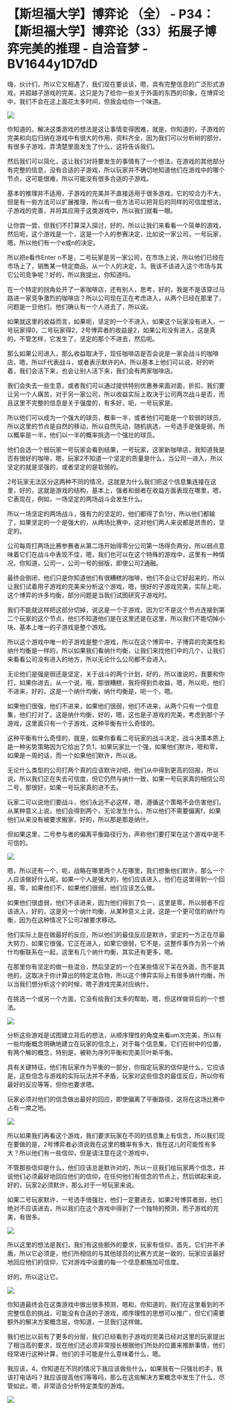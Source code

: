 # 【斯坦福大学】博弈论 （全） - P34：【斯坦福大学】博弈论（33）拓展子博弈完美的推理 - 自洽音梦 - BV1644y1D7dD

嗨，伙计们，所以它又相遇了，我们现在要谈谈，嗯，具有完整信息的广泛形式游戏，并超越子游戏的完美，这只是为了给你一些关于外面的东西的印象，在博弈论中，我们不会在这上面花太多时间，但我会给你一个味道。



![](img/bf5578696b81d852b1fdb76c1387dee6_1.png)

你知道的，解决这类游戏的想法是这让事情变得困难，就是，你知道的，子游戏的完美和向后归纳在游戏中有很大的作用，资料齐全，因为我们可以分析树的部分，有很多子游戏，弄清楚里面发生了什么，这将告诉我们。

然后我们可以简化，这让我们对将要发生的事情有了一个想法，在游戏的其他部分有完整的信息，没有合适的子游戏，所以玩家并不确切地知道他们在游戏中的哪个节点，这可能很难，所以可能没有很多合适的子游戏。

基本的推理并不适用，子游戏的完美并不直接适用于很多游戏，它的咬合力不大，但是有一些方法可以扩展推理，所以有一些方法可以把背后的同样的可信度想法，子游戏的完善，并将其应用于这类游戏中，所以我们就看一眼。

让你尝一尝，但我们不打算深入探讨，好的，所以让我们来看看一个简单的游戏，然后呃，这个游戏是一个，这是一个人的参赛决定，比如说一家公司，一号玩家，嗯，所以他们有一个e或n的决定。

所以把e看作Enter n不是，二号玩家是另一家公司，在市场上说，所以他们已经在市场上了，销售某一特定商品，从一个人的决定，3。我该不该进入这个市场与其它公司竞争呢？好的，所以我提出，你知道吗。

在一个特定的拐角处开了一家咖啡店，还有别人，思考，好的，我是不是该穿过马路进一家竞争激烈的咖啡店？所以公司现在正在考虑进入，从两个已经在那里了，问题是一旦他们，他们确认有一个人进去了，所以说。

如果就这里的收益而言，如果呃，坚定的一个不进入，如果这个玩家没有进入，一号玩家得0，二号玩家得2，2号博弈者的收益是2，如果公司没有进入，这是真的，不管怎样，它发生了，坚定的那个不进去，然后呃。

那么如果公司进入，那么收益取决于，现任咖啡店是否会说是一家会战斗的咖啡店，嗯，所以F代表战斗，或者表示默许的A，所以基本上他们可以说，好的听着，我们会活下来，也会让别人活下来，我们会有两家咖啡店。

我们会失去一些生意，或者我们可以通过提供特别优惠券来面对面，折扣，我们要让另一个人痛苦，对于另一家公司，所以收益实际上取决于公司两次战斗是否，而且这里不完整的信息是关于强度的，有多好，呃，一号玩家是。

所以他们可以成为一个强大的球员，概率一半，或者他们可能是一个软弱的球员，所以这里的节点是自然的移动，所以自然先动，随机挑选，一号选手是强是弱，所以概率是一半，他们以一半的概率挑选一个强壮的球员。

他们会选一个弱玩家一号玩家会看到结果，一号玩家，这家新咖啡店，我知道我是否有很好的咖啡，嗯，玩家2不知道一个坚定的质量是什么，当公司一进入，所以坚定的就是坚强的，或者坚定的是软弱的。

2号玩家无法区分这两种不同的情况，这就是为什么我们把这个信息集连接在这里，好的，这就是游戏的结构，基本上，强者和弱者在收益方面表现在哪里，嗯，它表现在，例如，一场坚定的两场战斗会发生什么。

所以一场坚定的两场战斗，强有力的坚定的，他们都得了负1分，所以他们都输了，如果坚定的一个是强大的，从两场比赛中，这对他们两人来说都是昂贵的，坚定的。

公司每周打两场比赛参赛者从第二场开始得零分公司第一场得负两分，所以弱点意味着它们在战斗中表现不佳，嗯，我们也可以在这个特殊的游戏中，这里有一种情况，你知道，公司一，公司一号的弱版，即使公司2通融。

最终会倒闭，他们只是你知道他们有很糟糕的咖啡，他们不会让它好起来的，所以让我们试着用子游戏的完美来分析这个游戏，嗯，很好的子游戏完美，实际上呃，这个博弈的许多均衡，部分问题是当我们试图研究子游戏时。

我们不能就这样把这部分切掉，说这是一个子游戏，因为它不是这个节点连接到第二个玩家的这个节点，他们不知道他们是在这里还是在这里，所以我们不能切掉小块，基本上唯一的子游戏是整个游戏。

所以这个游戏中唯一的子游戏是整个游戏，所以在这个博弈中，子博弈的完美性和纳什均衡是一样的，所以如果我们看纳什均衡，让我们来找他们中的几个，让我们来看看公司没有进入的地方，所以无论什么公司都不会进入。

无论他们是强是弱还是坚定，关于战斗的两个计划，好的，所以谁说的，我要和你打，如果你进去，从一个说，哦，那很糟糕，我将得到负收益，嗯，所以呃，他们不进来，好的，这是一个纳什均衡，纳什均衡是，呃一个，嗯。

如果他们很强，他们不进来，如果他们很弱，他们不进来，从两个只有一个信息集，他们打对了，这是纳什均衡，好的，嗯，这也是子游戏的完美，考虑到那个子游戏，这里面只有一个子游戏，这种平衡有什么奇怪的。

这种平衡有什么奇怪的，就是，如果你看看二号玩家的战斗决定，战斗决策本质上是一种劣势策略因为它给出了负1，如果玩家比一个强，如果他们默许，嗯和零，如果是一周的话，而一个如果他们默许，所以说。

无论什么类型的公司打两个真的应该默许对吧，他们从中得到更高的回报，所以说，所以我们正在失去可信度，但它仍然与纳什一致，如果一号玩家真的相信公司二号，那很好，如果一号玩家真的进不去。

玩家二可以说他们要战斗，他们永远不必这样，嗯，遵循这个策略不会伤害他们，从某种意义上说，他们会得到两个，无论发生什么，所以他们不需要偏离f，如果他们从来没有被要求搬家，好的，所以那是那是纳什。

但如果这里，二号参与者的偏离平衡路径行为，声称他们要打架在这个游戏中是不可信的。

![](img/bf5578696b81d852b1fdb76c1387dee6_3.png)

嗯，所以还有一个，呃，战略在哪里两个人在哪里，我们想象他们默许，那么一个人应该做好什么呢，如果一个人是强大的，他们应该进入，他们在这里得到一个回报，零，如果他们不，如果他们很弱，他们应该怎么做。

如果他们很虚弱，他们不该进来，因为他们得到了负一，这里是零，所以弱者不应该进入，好的，这是另一个纳什均衡，从某种意义上说，这是一个更可信的纳什均衡，因为在这种情况下公司2被要求移动。

他们实际上是在做最好的反应，所以他们的最佳反应是默许，坚定的一方正在尽最大努力，如果它很强，它正在进入，如果它很弱，它不是，这整件事作为另一个纳什均衡联系在一起，这里有几个纳什均衡，其实还有更多，嗯。

在那里你有坚定的做一些混合，然后坚定的一个在某些情况下呆在外面，而不是其他的，这取决于你计算出的特定混合物，所以这个博弈实际上有很多纳什均衡，所以当我们想分析这个的时候，嗯子游戏完美对应纳什。

在挑选一个或另一个方面，它没有给我们太多的帮助，嗯，但这样做背后的一个想法。

![](img/bf5578696b81d852b1fdb76c1387dee6_5.png)

分析这些游戏是试图建立背后的想法，从顺序理性的角度来看um次完美，所以有一些均衡概念明确地建立在玩家的信念上，对于每个信息集，它们在树中的位置，有两个解的概念，特别是，被称为序列平衡和完美贝叶斯平衡。

具有关键特征，他们有玩家作为平衡的一部分，你指定玩家的信仰是什么，它应该是，这些信念与游戏的实际玩法并不矛盾，玩家对这些信念的最佳反应，所以你有最好的反应等等，但你也要求嗯。

玩家必须对他们的信念做出最好的回应，即使偏离了平衡路径，这将在这场比赛中占有一席之地。

![](img/bf5578696b81d852b1fdb76c1387dee6_7.png)

所以如果我们再看这个游戏，我们要求玩家在不同的信息集上有信念，所以我们现在要做的是，2号博弈者必须说我在这里的概率有多大，我在这儿的可能性有多大？所以他们有一些信仰，但是请注意在这个游戏中。

不管那些信仰是什么，他们应该总是默许对的，所以一旦我们给玩家两个信念，并说他们必须最好地回应他们的信仰，在任何他们有信念的节点上，然后绑起来说，好的，玩家2必须默许，那么对于一号玩家来说。

如果二号玩家默许，一号选手很强壮，他们一定要进去，如果2号博弈者弱，他们绝对不应该进去，所以我们在这个游戏中得到了一个独特的预测，而子游戏的完美，有很多。



![](img/bf5578696b81d852b1fdb76c1387dee6_9.png)

所以这里的想法是我们，我们有这些额外的要求，玩家有信仰，首先，它们并不矛盾，所以它必须是，他们所相信的与其他球员的比赛方式是一致的，玩家应该最好地回应他们的信仰，它对游戏中设置的每一个信息都施加可信度。

好的，所以这让它。

![](img/bf5578696b81d852b1fdb76c1387dee6_11.png)

你知道最终会在这类游戏中做出很多预测，嗯和，你知道的，我们在这里看到的不完整信息的挑战，可能没有合适的子游戏，顺序理性的思想可以推广，但它们需要额外的解决方案概念层，你知道，一旦我们这样做。

我们也比以前有了更多的分层，我们已经看到子游戏的完美已经对这里的玩家提出了相当高的要求，现在他们还必须非常擅长根据他们所处的位置来推断事情，他们经常进行这种计算，他们的手可能是什么意味着什么，嗯。

我应该，4。你知道在不同的情况下我应该做些什么，如果我有一只强壮的手，我该打电话吗？我应该提高他们等等吗，那么在这些解决方案概念中发生了什么，尽管如此，嗯，非常适合分析特定类型的游戏。



![](img/bf5578696b81d852b1fdb76c1387dee6_13.png)